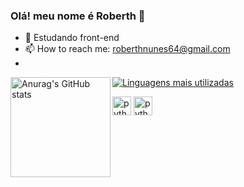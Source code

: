 ### Olá! meu nome é Roberth 👋

- 🌱 Estudando front-end
- 📫 How to reach me: roberthnunes64@gmail.com
- 
<img align="left" src="https://github-readme-stats.vercel.app/api?username=002y&show_icons=true&theme=dark" alt="Anurag's GitHub stats" height="160px" />

[![Linguagens mais utilizadas](https://github-readme-stats.vercel.app/api/top-langs/?username=002y&layout=compact)](https://github.com/002y)


<img align="center" alt="python" height="30" width="30" src="https://cdn.jsdelivr.net/gh/devicons/devicon/icons/python/python-original.svg" />

<img align="center" alt="python" height="30" width="30" src="https://cdn.jsdelivr.net/gh/devicons/devicon/icons/html5/html5-original.svg" />
